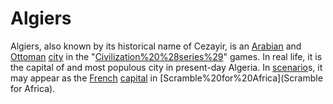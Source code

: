 # Algiers

Algiers, also known by its historical name of Cezayir, is an [Arabian](Arabian) and [Ottoman](Ottoman) [city](city) in the "[Civilization%20%28series%29](Civilization)" games. In real life, it is the capital of and most populous city in present-day Algeria.
In [scenario](scenario)s, it may appear as the [French](French) [capital](capital) in [Scramble%20for%20Africa](Scramble for Africa).